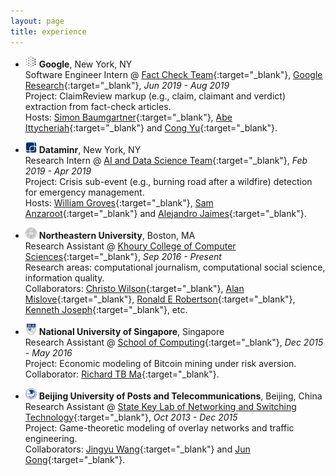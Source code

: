 ```yaml
---
layout: page
title: experience
---
```

* <img src="../logo/google.png" width="18" height="18"> **Google**, New York, NY  
Software Engineer Intern @ [Fact Check Team](https://toolbox.google.com/factcheck){:target="_blank"}, [Google Research](https://ai.google){:target="_blank"}, *Jun 2019 - Aug 2019*  
Project: ClaimReview markup (e.g., claim, claimant and verdict) extraction from fact-check articles.  
Hosts: [Simon Baumgartner](https://ai.google/research/people/105996){:target="_blank"}, [Abe Ittycheriah](https://scholar.google.com/citations?user=8P1Y_90AAAAJ){:target="_blank"} and [Cong Yu](https://sites.google.com/site/congyu/home){:target="_blank"}.

* <img src="../logo/dataminr.png" width="18" height="18"> **Dataminr**, New York, NY  
Research Intern @ [AI and Data Science Team](https://www.dataminr.com){:target="_blank"}, *Feb 2019 - Apr 2019*  
Project: Crisis sub-event (e.g., burning road after a wildfire) detection for emergency management.  
Hosts: [William Groves](https://www.linkedin.com/in/william-groves-97618219){:target="_blank"}, [Sam Anzaroot](http://samanz.com){:target="_blank"} and [Alejandro Jaimes](http://www.alexjaimes.com){:target="_blank"}.

* <img src="../logo/neu.png" width="18" height="18"> **Northeastern University**, Boston, MA  
Research Assistant @ [Khoury College of Computer Sciences](https://www.khoury.northeastern.edu){:target="_blank"}, *Sep 2016 - Present*  
Research areas: computational journalism, computational social science, information quality.  
Collaborators: [Christo Wilson](https://cbw.sh){:target="_blank"}, [Alan Mislove](https://mislove.org){:target="_blank"}, [Ronald E Robertson](http://ronalderobertson.com){:target="_blank"}, [Kenneth Joseph](https://kennyjoseph.github.io){:target="_blank"}, etc.

* <img src="../logo/nus.jpg" width="18" height="18"> **National University of Singapore**, Singapore  
Research Assistant @ [School of Computing](https://www.comp.nus.edu.sg){:target="_blank"}, *Dec 2015 - May 2016*  
Project: Economic modeling of Bitcoin mining under risk aversion.  
Collaborator: [Richard TB Ma](https://www.comp.nus.edu.sg/~tbma){:target="_blank"}.

* <img src="../logo/bupt.png" width="18" height="18"> **Beijing University of Posts and Telecommunications**, Beijing, China  
Research Assistant @ [State Key Lab of Networking and Switching Technology](https://sklnst-en.bupt.edu.cn){:target="_blank"}, *Oct 2013 - Dec 2015*  
Project: Game-theoretic modeling of overlay networks and traffic engineering.  
Collaborators: [Jingyu Wang](https://teacher.bupt.edu.cn/wangjingyu/en/index.htm){:target="_blank"} and [Jun Gong](https://www.researchgate.net/profile/Jun_Gong6){:target="_blank"}.
